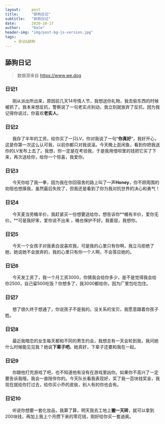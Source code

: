 ```yaml
---
layout:     post
title:      "舔狗日记"
subtitle:   "舔狗日记"
date:       2020-10-17
author:     "Dale"
header-img: "img/post-bg-js-version.jpg"
tags:
    - 杂记&舔狗 
---
```


## 舔狗日记
> 数据源来自 https://www.we.dog 

### 日记1
&#160;&#160; &#160; &#160;刚从派出所出来，原因前几天14号情人节，我想送你礼物，我去偷东西的时候被抓了。我本来想反抗，警察说了一句老实点别动，我立刻就放弃了反抗，因为我记得你说过，你喜欢**老实人**。

### 日记2
&#160;&#160; &#160; &#160;我存了半年的工资，给你买了一只LV，你对我说了一句“**你真好**”，我好开心，这是你第一次这么认可我，以前你都只对我说滚。今天晚上逛闲鱼，看到你把我送你的LV发布上去了。我想，你一定是在考验我，于是我用借呗里的钱把它买了下来，再次送给你，给你一个惊喜，我爱你。

### 日记3
&#160;&#160; &#160; &#160;今天你给了我一拳，因为我在你回宿舍的路上叫了一声**Honey**，你不顾周围的劝阻也想揍我，虽然最后失败了，但我还是看到了你为我对抗世界的决心和勇气！

### 日记4
&#160;&#160; &#160; &#160;今天麦当劳桶半价，我赶紧买一份想要送给你，想告诉你**桶有半价，爱你无价。**可是我好笨，爱你说不出来 ，桶也保护不好。我委屈，我想你。

### 日记5
&#160;&#160; &#160; &#160;今天一个女孩子对我表白说喜欢我，可是我的心里只有你啊，我立马拒绝了她，她说她不会放弃的，我的心里只有你一个人啊，不会答应她的。

### 日记6
&#160;&#160; &#160; &#160;今天发工资了，我一个月工资3000，你猜我会给你多少，是不是觉得我会给你2500，自己留500吃饭？你想多了，我3000都给你，因为厂里包吃包住。

### 日记7
&#160;&#160; &#160; &#160;想了很久终于想通了，你说孩子不是我的。没关系的宝贝，我愿意跟着你孩子姓。

### 日记8
&#160;&#160; &#160; &#160;最近我暗恋的女生每天都和不同的男生约会，我想总有一天会轮到我，我问她什么时候能见见我？她说**下辈子吧**。她真好，下辈子还要和我在一起。

### 日记9
&#160;&#160; &#160; &#160;你跟他打完游戏了吧，也不知道他有没有在游戏里凶你。如果你不高兴了一定要告诉我哦，我会一直陪伴你的。今天队长看我表现好，奖了我一百块钱奖金，我现在就给你打过去，给你买小乔的皮肤，别人有的你也会有。

### 日记10
&#160;&#160; &#160; &#160;听说你想要一套化妆品，我算了算，明天我去工地上**搬一天砖**，就可以拿到200块钱，再加上我上个月攒下来的零花钱，刚好给你买一套迪奥。
